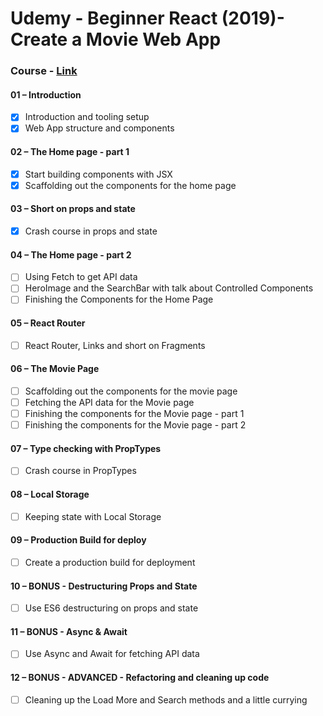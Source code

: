 # Udemy - Beginner React (2019)- Create a Movie Web App

### Course - [Link](https://www.udemy.com/learn-react-the-fun-way/)
#### 01 – Introduction
- [x] Introduction and tooling setup
- [x] Web App structure and components
#### 02 – The Home page - part 1
- [x] Start building components with JSX
- [x] Scaffolding out the components for the home page
#### 03 – Short on props and state
- [x] Crash course in props and state
#### 04 – The Home page - part 2
- [ ] Using Fetch to get API data
- [ ] HeroImage and the SearchBar with talk about Controlled Components
- [ ] Finishing the Components for the Home Page
#### 05 – React Router
- [ ] React Router, Links and short on Fragments
#### 06 – The Movie Page
- [ ] Scaffolding out the components for the movie page
- [ ] Fetching the API data for the Movie page
- [ ] Finishing the components for the Movie page - part 1
- [ ] Finishing the components for the Movie page - part 2
#### 07 – Type checking with PropTypes
- [ ] Crash course in PropTypes
#### 08 – Local Storage
- [ ] Keeping state with Local Storage
#### 09 – Production Build for deploy
- [ ] Create a production build for deployment
#### 10 – BONUS - Destructuring Props and State
- [ ] Use ES6 destructuring on props and state
#### 11 – BONUS - Async & Await
- [ ] Use Async and Await for fetching API data
#### 12 – BONUS - ADVANCED - Refactoring and cleaning up code
- [ ] Cleaning up the Load More and Search methods and a little currying